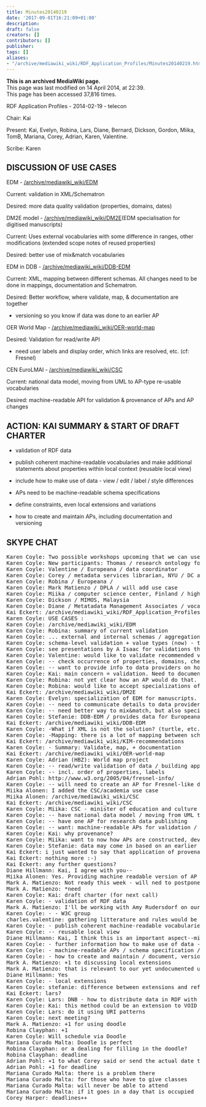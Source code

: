 ```yaml
---
title: Minutes20140219
date: '2017-09-01T16:21:09+01:00'
description: 
draft: false
creators: []
contributors: []
publisher: 
tags: []
aliases:
- "/archive/mediawiki_wiki/RDF_Application_Profiles/Minutes20140219.html"
---
```


 **This is an archived MediaWiki page.**  
This page was last modified on 14 April 2014, at 22:39.  
This page has been accessed 37,816 times.

RDF Application Profiles - 2014-02-19 - telecon

Chair: Kai

Present: Kai, Evelyn, Robina, Lars, Diane, Bernard, Dickson, Gordon, Miika, TomB, Mariana, Corey, Adrian, Karen, Valentine.

Scribe: Karen

## DISCUSSION OF USE CASES

EDM - [/archive/mediawiki_wiki/EDM](/archive/mediawiki_wiki/EDM)

Current: validation in XML/Schematron

Desired: more data quality validation (properties, domains, dates)

DM2E model - [/archive/mediawiki_wiki/DM2E](/archive/mediawiki_wiki/DM2E)(EDM specialisation for digitised manuscripts)

Current: Uses external vocabularies with some difference in ranges, other modifications (extended scope notes of reused properties)

Desired: better use of mix&match vocabularies

EDM in DDB - [/archive/mediawiki_wiki/DDB-EDM](/archive/mediawiki_wiki/DDB-EDM)

Current: XML, mapping between different schemas. All changes need to be done in mappings, documentation and Schematron.

Desired: Better workflow, where validate, map, & documentation are together

- versioning so you know if data was done to an earlier AP

OER World Map - [/archive/mediawiki_wiki/OER-world-map](/archive/mediawiki_wiki/OER-world-map)

Desired: Validation for read/write API

- need user labels and display order, which links are resolved, etc. (cf: Fresnel)

CEN EuroLMAI - [/archive/mediawiki_wiki/CSC](/archive/mediawiki_wiki/CSC)

Current: national data model, moving from UML to AP-type re-usable vocabularies

Desired: machine-readable API for validation & provenance of APs and AP changes

## ACTION: KAI SUMMARY & START OF DRAFT CHARTER

- validation of RDF data

- publish coherent machine-readable vocabularies and make additional statements about properties within local context (reusable local view)

- include how to make use of data - view / edit / label / style differences

- APs need to be machine-readable schema specifications

- define constraints, even local extensions and variations

- how to create and maintain APs, including documentation and versioning

## SKYPE CHAT
<pre>
Karen Coyle: Two possible workshops upcoming that we can use to discuss APs
Karen Coyle: New participants: Thomas / research ontology for social sciences; model transformations based on meta-modeling.
Karen Coyle: Valentine / Europeana / data coordinator
Karen Coyle: Corey / metadata services librarian, NYU / DC architecture forum / RDF in Blacklight, Hydra, Fedora
Karen Coyle: Robina / Europeana /
Karen Coyle: Mark Matienzo / DPLA / will add use case
Karen Coyle: Miika / computer science center, Finland / higher ed and academia
Karen Coyle: Dickson / MIMOS, Malaysia
Karen Coyle: Diane / Metatadata Management Associates / vocabulary development, registries
Kai Eckert: /archive/mediawiki_wiki/RDF_Application_Profiles
Karen Coyle: USE CASES :
Karen Coyle: /archive/mediawiki_wiki/EDM
Karen Coyle: Robina: summary of current validation
Karen Coyle: ... external and internal schemas / aggregation of data sources; use XML schema to check validity, cardinality, etc. Use Schematron rules
Karen Coyle: schema-level validation + value types (now) - this is minimal but they would like to do other things
Karen Coyle: see presentations by A Isaac for validations they would like to do but cannot do now
Karen Coyle: Valentine: would like to validate recommended values / more data quality validation
Karen Coyle: -- check occurrence of properties, domains, check dates
Karen Coyle: -- want to provide info to data providers on how to improve input
Karen Coyle: Kai: main concern = validation. Need to document? publish?
Karen Coyle: Robina: not yet clear how an AP would do that. Valentine: could be a document that could be read by providers
Karen Coyle: Robina: would like to accept specializations of EDM from providers
Kai Eckert: /archive/mediawiki_wiki/DM2E
Karen Coyle: Evelyn: specialization of EDM for manuscripts. Main issue: using various external vocabs; sometimes ranges vary from original, or desire to make modifications
Karen Coyle: -- need to communicate details to data providers / have a large document / specialized model is subclassed to EDM
Karen Coyle: -- need better way to mix&amp;match, but also specialize for EDM
Karen Coyle: Stefanie: DDB-EDM / provides data for Europeana but also keep the data in their own system. Working on an XML schema and schematron
Kai Eckert: /archive/mediawiki_wiki/DDB-EDM
Karen Coyle: -What if XML is not the solution? (turtle, etc.)
Karen Coyle: -Mapping: there is a lot of mapping between schemas / every change has to be done in mappings, in documentation, is schematron. Need a better workflow.
Kai Eckert: /archive/mediawiki_wiki/KIM-recommendations
Karen Coyle: - Summary: Validate, map, + documentation
Kai Eckert: /archive/mediawiki_wiki/OER-world-map
Karen Coyle: Adrian (HBZ): World map project
Karen Coyle: -- read/write validation of data / building applications on an API, needs user labels and display order, resolution of links
Karen Coyle: -- incl. order of properties, labels
Adrian Pohl: http://www.w3.org/2005/04/fresnel-info/
Karen Coyle: -- will need to create an AP for Fresnel-like display
Miika Alonen: I added the CSC/academia use case
Miika Alonen: /archive/mediawiki_wiki/CSC
Kai Eckert: /archive/mediawiki_wiki/CSC
Karen Coyle: Miika: CSC - minister of education and culture / data storage and management for education
Karen Coyle: -- have national data model / moving from UML to AP-type or core vocabularies that can be re-used
Karen Coyle: -- have one AP for research data publishing
Karen Coyle: -- want: machine-readable APs for validation / track provenance of APs
Karen Coyle: Kai: why provenance?
Karen Coyle: Miika: want to now how APs are constructed, developed / do not know who made changes to data model
Karen Coyle: Stefanie: data may come in based on an earlier model / need to know "generation" , version of AP
Kai Eckert: i just wanted to say that application of provenance information beyond versioning of APs could be interesting
Kai Eckert: nothing more :-)
Kai Eckert: any further questions?
Diane Hillmann: Kai, I agree with you--
Miika Alonen: Yes. Providing machine readable version of AP would enable full use of PROV.
Mark A. Matienzo: Not ready this week - will ned to postpone
Mark A. Matienzo: *need
Karen Coyle: Kai: draft charter (for next call)
Karen Coyle: - validation of RDF data
Mark A. Matienzo: I'll be working with Amy Rudersdorf on our end to write up our use case and will send a notice to DC-Architecture when it's on the wiki.
Karen Coyle: - - W3C group
charles.valentine: gathering litterature and rules would be already good
Karen Coyle: - publish coherent machine-readable vocabularies / but make additional statements about properties within local context
Karen Coyle: -- reusable local view
Diane Hillmann: Kai, I think this is an important aspect--might include local extension too?
Karen Coyle: - further information how to make use of data - view / edit / label / style differences
Karen Coyle: - machine-readable APs / schema specification / constraints (even local)
Karen Coyle: - how to create and maintain / document, versioning,
Mark A. Matienzo: +1 to discussing local extensions
Mark A. Matienzo: that is relevant to our yet undocumented use case for DPLA.
Diane Hillmann: Yes
Karen Coyle: - local extensions
Karen Coyle: stefanie: difference between extensions and refinements (EDM)
Kai Eckert: lars?
Karen Coyle: Lars: DNB - how to distribute data in RDF with different types of representations / own schema or BIBFRAME schema / how to tell users what profile they are getting, using http headers
Karen Coyle: Kai: this method could be an extension to VOID - point to different representations of the same data
Karen Coyle: Lars: do it using URI patterns
Karen Coyle: next meeting?
Mark A. Matienzo: +1 for using doodle
Robina Clayphan: +1
Karen Coyle: Will schedule via Doodle
Mariana Curado Malta: Doodle is perfect
Robina Clayphan: or a dealing for filling in the doodle?
Robina Clayphan: deadline
Adrian Pohl: +1 to what Corey said or send the actual date to the list earlier
Adrian Pohl: +1 for deadline
Mariana Curado Malta: there is a problem there
Mariana Curado Malta: for those who have to give classes
Mariana Curado Malta: will never be able to attend
Mariana Curado Malta: if it goes in a day that is occupied
Corey Harper: deadlines++

</pre>
